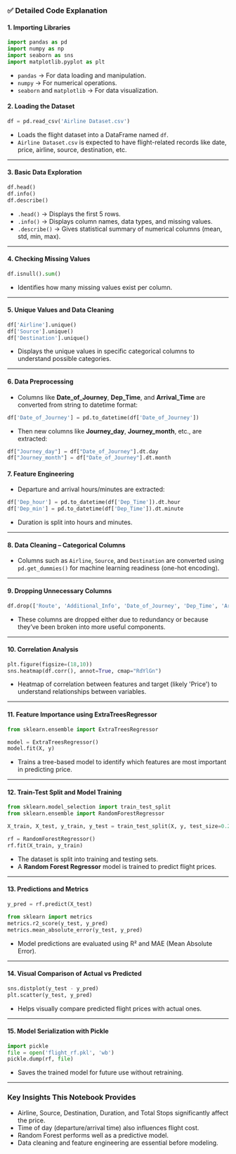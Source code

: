 ### ✅ **Detailed Code Explanation**

#### **1. Importing Libraries**

```python
import pandas as pd
import numpy as np
import seaborn as sns
import matplotlib.pyplot as plt
```

* `pandas` → For data loading and manipulation.
* `numpy` → For numerical operations.
* `seaborn` and `matplotlib` → For data visualization.

#### **2. Loading the Dataset**

```python
df = pd.read_csv('Airline Dataset.csv')
```

* Loads the flight dataset into a DataFrame named `df`.
* `Airline Dataset.csv` is expected to have flight-related records like date, price, airline, source, destination, etc.

---

#### **3. Basic Data Exploration**

```python
df.head()
df.info()
df.describe()
```

* `.head()` → Displays the first 5 rows.
* `.info()` → Displays column names, data types, and missing values.
* `.describe()` → Gives statistical summary of numerical columns (mean, std, min, max).

---

#### **4. Checking Missing Values**

```python
df.isnull().sum()
```

* Identifies how many missing values exist per column.

---

#### **5. Unique Values and Data Cleaning**

```python
df['Airline'].unique()
df['Source'].unique()
df['Destination'].unique()
```

* Displays the unique values in specific categorical columns to understand possible categories.

---

#### **6. Data Preprocessing**

* Columns like **Date\_of\_Journey**, **Dep\_Time**, and **Arrival\_Time** are converted from string to datetime format:

```python
df['Date_of_Journey'] = pd.to_datetime(df['Date_of_Journey'])
```

* Then new columns like **Journey\_day**, **Journey\_month**, etc., are extracted:

```python
df["Journey_day"] = df["Date_of_Journey"].dt.day
df["Journey_month"] = df["Date_of_Journey"].dt.month
```

#### **7. Feature Engineering**

* Departure and arrival hours/minutes are extracted:

```python
df['Dep_hour'] = pd.to_datetime(df['Dep_Time']).dt.hour
df['Dep_min'] = pd.to_datetime(df['Dep_Time']).dt.minute
```

* Duration is split into hours and minutes.

---

#### **8. Data Cleaning – Categorical Columns**

* Columns such as `Airline`, `Source`, and `Destination` are converted using `pd.get_dummies()` for machine learning readiness (one-hot encoding).

---

#### **9. Dropping Unnecessary Columns**

```python
df.drop(['Route', 'Additional_Info', 'Date_of_Journey', 'Dep_Time', 'Arrival_Time'], axis=1, inplace=True)
```

* These columns are dropped either due to redundancy or because they’ve been broken into more useful components.

---

#### **10. Correlation Analysis**

```python
plt.figure(figsize=(18,10))
sns.heatmap(df.corr(), annot=True, cmap="RdYlGn")
```

* Heatmap of correlation between features and target (likely 'Price') to understand relationships between variables.

---

#### **11. Feature Importance using ExtraTreesRegressor**

```python
from sklearn.ensemble import ExtraTreesRegressor

model = ExtraTreesRegressor()
model.fit(X, y)
```

* Trains a tree-based model to identify which features are most important in predicting price.

---

#### **12. Train-Test Split and Model Training**

```python
from sklearn.model_selection import train_test_split
from sklearn.ensemble import RandomForestRegressor

X_train, X_test, y_train, y_test = train_test_split(X, y, test_size=0.2, random_state=42)

rf = RandomForestRegressor()
rf.fit(X_train, y_train)
```

* The dataset is split into training and testing sets.
* A **Random Forest Regressor** model is trained to predict flight prices.

---

#### **13. Predictions and Metrics**

```python
y_pred = rf.predict(X_test)

from sklearn import metrics
metrics.r2_score(y_test, y_pred)
metrics.mean_absolute_error(y_test, y_pred)
```

* Model predictions are evaluated using R² and MAE (Mean Absolute Error).

---

#### **14. Visual Comparison of Actual vs Predicted**

```python
sns.distplot(y_test - y_pred)
plt.scatter(y_test, y_pred)
```

* Helps visually compare predicted flight prices with actual ones.

---

#### **15. Model Serialization with Pickle**

```python
import pickle
file = open('flight_rf.pkl', 'wb')
pickle.dump(rf, file)
```

* Saves the trained model for future use without retraining.

---

###  **Key Insights This Notebook Provides**

* Airline, Source, Destination, Duration, and Total Stops significantly affect the price.
* Time of day (departure/arrival time) also influences flight cost.
* Random Forest performs well as a predictive model.
* Data cleaning and feature engineering are essential before modeling.
